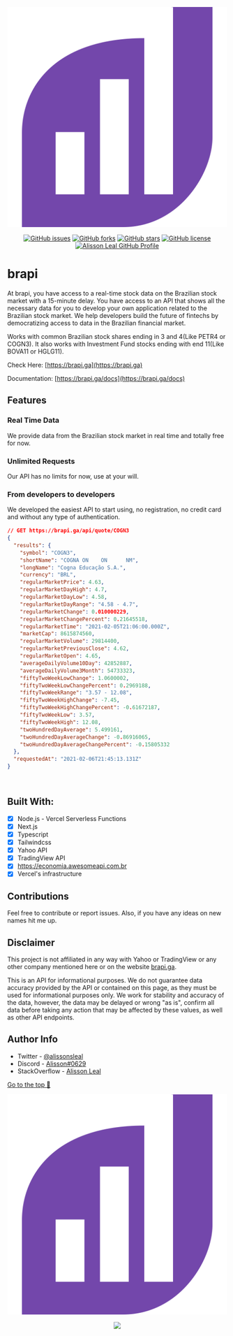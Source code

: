 <p align="center">
  <picture>
    <source width="256" media="(prefers-color-scheme: dark)" srcset="public/logotype.svg">
    <img src="./public/favicon.svg">
</picture>
</p>

<p align="center">
    <a href="https://github.com/Alissonsleal/brapi/issues"><img alt="GitHub issues" src="https://img.shields.io/github/issues/Alissonsleal/brapi?color=blueviolet&style=flat-square"></a>
    <a href="https://github.com/Alissonsleal/brapi/network"><img alt="GitHub forks" src="https://img.shields.io/github/forks/Alissonsleal/brapi?color=blueviolet&style=flat-square"></a>
    <a href="https://github.com/Alissonsleal/brapi/stargazers"><img alt="GitHub stars" src="https://img.shields.io/github/stars/Alissonsleal/brapi?color=blueviolet&style=flat-square"></a>
    <a href="https://github.com/Alissonsleal/brapi/blob/master/LICENSE"><img alt="GitHub license" src="https://img.shields.io/github/license/Alissonsleal/brapi?color=blueviolet&style=flat-square"></a>
    <a href="https://github.com/Alissonsleal/"><img alt="Alisson Leal GitHub Profile" src="https://img.shields.io/badge/made%20by-Alisson%20Leal-blueviolet?style=flat-square&logo=appveyor"></a>
</p>

# brapi

At brapi, you have access to a real-time stock data on the Brazilian stock market with a 15-minute delay. You have access to an API that shows all the necessary data for you to develop your own application related to the Brazilian stock market. We help developers build the future of fintechs by democratizing access to data in the Brazilian financial market.

Works with common Brazilian stock shares ending in 3 and 4(Like PETR4 or COGN3). It also works with Investment Fund stocks ending with end 11(Like BOVA11 or HGLG11).

Check Here: [https://brapi.ga](https://brapi.ga)

Documentation: [https://brapi.ga/docs](https://brapi.ga/docs)

## Features

### Real Time Data

We provide data from the Brazilian stock market in real time and totally free for now.

### Unlimited Requests

Our API has no limits for now, use at your will.

### From developers to developers

We developed the easiest API to start using, no registration, no credit card and without any type of authentication.

```json
// GET https://brapi.ga/api/quote/COGN3
{
  "results": {
    "symbol": "COGN3",
    "shortName": "COGNA ON    ON      NM",
    "longName": "Cogna Educação S.A.",
    "currency": "BRL",
    "regularMarketPrice": 4.63,
    "regularMarketDayHigh": 4.7,
    "regularMarketDayLow": 4.58,
    "regularMarketDayRange": "4.58 - 4.7",
    "regularMarketChange": 0.010000229,
    "regularMarketChangePercent": 0.21645518,
    "regularMarketTime": "2021-02-05T21:06:00.000Z",
    "marketCap": 8615874560,
    "regularMarketVolume": 29814400,
    "regularMarketPreviousClose": 4.62,
    "regularMarketOpen": 4.65,
    "averageDailyVolume10Day": 42852887,
    "averageDailyVolume3Month": 54733323,
    "fiftyTwoWeekLowChange": 1.0600002,
    "fiftyTwoWeekLowChangePercent": 0.2969188,
    "fiftyTwoWeekRange": "3.57 - 12.08",
    "fiftyTwoWeekHighChange": -7.45,
    "fiftyTwoWeekHighChangePercent": -0.61672187,
    "fiftyTwoWeekLow": 3.57,
    "fiftyTwoWeekHigh": 12.08,
    "twoHundredDayAverage": 5.499161,
    "twoHundredDayAverageChange": -0.86916065,
    "twoHundredDayAverageChangePercent": -0.15805332
  },
  "requestedAt": "2021-02-06T21:45:13.131Z"
}
```

<br />

## Built With:

- [x] Node.js - Vercel Serverless Functions
- [x] Next.js
- [x] Typescript
- [x] Tailwindcss
- [x] Yahoo API
- [x] TradingView API
- [x] https://economia.awesomeapi.com.br
- [x] Vercel's infrastructure

## Contributions

Feel free to contribute or report issues. Also, if you have any ideas on new names hit me up.

## Disclaimer

This project is not affiliated in any way with Yahoo or TradingView or any other company mentioned here or on the website [brapi.ga](brapi.ga).

This is an API for informational purposes. We do not guarantee data accuracy
provided by the API or contained on this page, as they must
be used for informational purposes only. We work for
stability and accuracy of the data, however, the data may be
delayed or wrong "as is", confirm
all data before taking any action that may be
affected by these values, as well as other API endpoints.

## Author Info

- Twitter - [@alissonsleal](https://twitter.com/alissonsleal)
- Discord - [Alisson#0629](https://discord.com/)
- StackOverflow - [Alisson Leal](https://stackoverflow.com/users/14122260/alisson-leal)

[Go to the top 🚀](#brapi)

<p align="center">
  <picture>
    <source width="256" media="(prefers-color-scheme: dark)" srcset="public/logotype.svg">
    <img src="./public/favicon.svg">
</picture>
</p>

<p align="center">
  <a
  href="https://vercel.com/?utm_source=alisson-oss&utm_campaign=oss"
  rel="noreferrer noopener"
  target="\_blank">
  <img src="https://www.datocms-assets.com/31049/1618983297-powered-by-vercel.svg" />
  </a>
</p>
